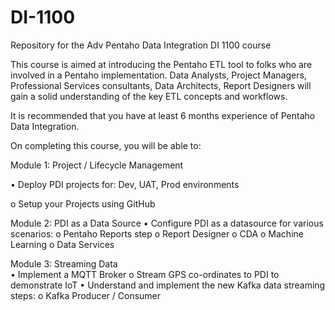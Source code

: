 # DI-1100
<p>Repository for the Adv Pentaho Data Integration DI 1100 course</p>

<p>This course is aimed at introducing the Pentaho ETL tool to folks who are involved in a Pentaho implementation. Data Analysts, Project Managers, Professional Services consultants, Data Architects, Report Designers will gain a solid understanding of the key ETL concepts and workflows.</p>
<p>It is recommended that you have at least 6 months experience of Pentaho Data Integration.</p>
<p>On completing this course, you will be able to:</p>
<p>Module 1: Project / Lifecycle Management</p>
<p>•	Deploy PDI projects for: Dev, UAT, Prod environments</p>
<p>  o	Setup your Projects using GitHub</p>
Module 2: PDI as a Data Source 
•	Configure PDI as a datasource for various scenarios:
  o	Pentaho Reports step
  o	Report Designer
  o	CDA
  o	Machine Learning
  o	Data Services
  
Module 3: Streaming Data  
•	Implement a MQTT Broker 
  o	Stream GPS co-ordinates to PDI to demonstrate IoT
•	Understand and implement the new Kafka data streaming steps:
  o	Kafka Producer /  Consumer
